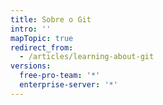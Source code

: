 ```yaml
---
title: Sobre o Git
intro: ''
mapTopic: true
redirect_from:
  - /articles/learning-about-git
versions:
  free-pro-team: '*'
  enterprise-server: '*'
---
```


